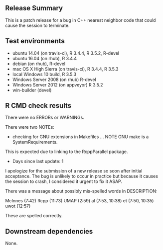 ## Release Summary

This is a patch release for a bug in C++ nearest neighbor code that could cause
the session to terminate.

## Test environments

* ubuntu 14.04 (on travis-ci), R 3.4.4, R 3.5.2, R-devel
* ubuntu 16.04 (on rhub), R 3.4.4
* debian (on rhub), R-devel
* mac OS X High Sierra (on travis-ci), R 3.4.4, R 3.5.3
* local Windows 10 build, R 3.5.3
* Windows Server 2008 (on rhub) R-devel
* Windows Server 2012 (on appveyor) R 3.5.2
* win-builder (devel)

## R CMD check results

There were no ERRORs or WARNINGs.

There were two NOTEs:

* checking for GNU extensions in Makefiles ... NOTE
GNU make is a SystemRequirements.

This is expected due to linking to the RcppParallel package.

* Days since last update: 1

I apologize for the submission of a new release so soon after initial
acceptance. The bug is unlikely to occur in practice but because it causes the
session to crash, I considered it urgent to fix it ASAP.

There was a message about possibly mis-spelled words in DESCRIPTION:
  
  McInnes (7:42)
  Rcpp (11:73)
  UMAP (2:59)
  al (7:53, 10:38)
  et (7:50, 10:35)
  uwot (12:57)
     
These are spelled correctly.

## Downstream dependencies

None.
